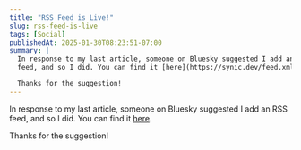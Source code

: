 ```yaml
---
title: "RSS Feed is Live!"
slug: rss-feed-is-live
tags: [Social]
publishedAt: 2025-01-30T08:23:51-07:00
summary: |
  In response to my last article, someone on Bluesky suggested I add an RSS
  feed, and so I did. You can find it [here](https://synic.dev/feed.xml).

  Thanks for the suggestion!
---
```

In response to my last article, someone on Bluesky suggested I add an RSS
feed, and so I did. You can find it [here](https://synic.dev/feed.xml).

Thanks for the suggestion!
